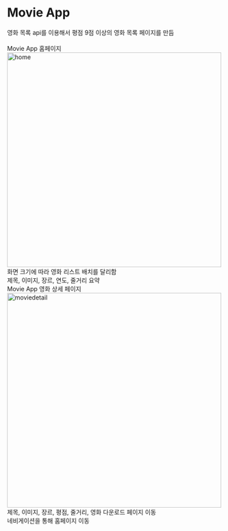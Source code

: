 # Movie App

영화 목록 api를 이용해서 평점 9점 이상의 영화 목록 페이지를 만듬
<br>
<br>
Movie App 홈페이지<br>
<img width="500" alt="home" src="https://user-images.githubusercontent.com/102382351/207522547-99123b02-7518-40f9-996f-283edb2596fa.png"><br>
화면 크기에 따라 영화 리스트 배치를 달리함<br>
제목, 이미지, 장르, 연도, 줄거리 요약
<br>
Movie App 영화 상세 페이지<br>
<img width="500" alt="moviedetail" src="https://user-images.githubusercontent.com/102382351/207522551-11b1c434-607e-4df3-90ed-03cd5014f066.png"><br>
제목, 이미지, 장르, 평점, 줄거리, 영화 다운로드 페이지 이동<br>
네비게이션을 통해 홈페이지 이동

